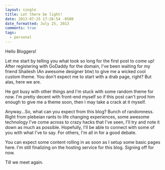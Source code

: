 ```yaml
---
layout: single
title: Let there be light!
date: 2013-07-25 17:28:54 -0500
date_formatted: July 25, 2013
comments: true
tags:
  - personal
---
```


<p>Hello Bloggers!</p>
<p>Let me start by telling you what took so long for the first post to come up! After registering with GoDaddy for the domain, I've been waiting for my friend Shailesh (An awesome designer btw) to give me a wicked cool custom theme. You don't expect me to start with a drab page, right? But alas, here we are. </p>

<!--more-->

He got busy with other things and I'm stuck with some random theme for now. I'm pretty decent with front-end myself so if this post can't prod him enough to give me a theme soon, then I may take a crack at it myself.

<p>Anyway...So, what can you expect from this blog? Bunch of randomness. Right from plebeian rants to life changing experiences, some awesome technology I've come across to crazy hacks that I've seen, I'll try and note it down as much as possible. Hopefully, I'll be able to connect with some of you with what I've to say. For others, I'm all in for a good debate.</p>
<p>You can expect some content rolling in as soon as I setup some basic pages here. I'm still finalizing on the hosting service for this blog. Signing off for now.</p>
<p>Till we meet again.</p>
